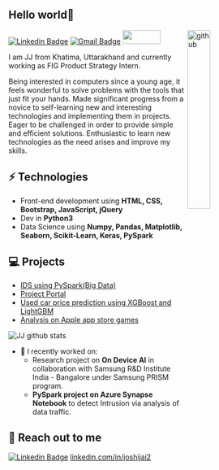 <h2> Hello world👋</h2>


<img align="right" src="https://media.giphy.com/media/du3J3cXyzhj75IOgvA/giphy.gif" alt="github" width="30%" height="30%">

[![Linkedin Badge](https://img.shields.io/badge/-Lindkedin-blue?style=flat-square&logo=Linkedin&logoColor=white&link=https://www.linkedin.com/in/joshijai2)](https://www.linkedin.com/in/joshijai2)
[![Gmail Badge](https://img.shields.io/badge/-Gmail-Red?style=flat-square&logo=Gmail&logoColor=white&link=mailto:joshi.jai232@gmail.com)](mailto:joshi.jai232@gmail.com)
[<img src="https://www.kaggle.com/static/images/site-logo.png" height="26.875px" width="75px">](https://www.kaggle.com/joshijai2)

I am JJ from Khatima, Uttarakhand and currently working as FIG Product Strategy Intern.

Being interested in computers since a young age, it feels wonderful to solve problems with the tools that just fit your hands.
Made significant progress from a novice to self-learning new and  interesting technologies and implementing them in projects.
Eager to be challenged in order to provide simple and efficient solutions.
Enthusiastic to  learn new technologies as the need arises and improve my skills.


## ⚡ Technologies 
- Front-end development using **HTML, CSS, Bootstrap, JavaScript, jQuery**
- Dev in **Python3**
- Data Science using **Numpy, Pandas, Matplotlib, Seaborn, Scikit-Learn, Keras, PySpark**


## 💻 Projects

- [IDS using PySpark(Big Data)](https://github.com/joshijai2/IDS-using-pyspark)
- [Project Portal](https://joshijai2.github.io/ProjectPortal/)
- [Used car price prediction using XGBoost and LightGBM](https://github.com/joshijai2/Used-Car-Price-Prediction-XGBoost-and-LightGBM)
- [Analysis on Apple app store games](https://github.com/joshijai2/EDA-Apple-App-Store-Games)


![JJ github stats](https://github-readme-stats.vercel.app/api?username=joshijai2&hide=["issues"]&show_icons=true)


- 🔭 I recently worked on:
  - Research project on **On Device AI** in collaboration with Samsung R&D Institute India - Bangalore under Samsung PRISM program.
  - **PySpark project on Azure Synapse Notebook** to detect Intrusion via analysis of data traffic.



## 👋 Reach out to me 
[![Linkedin Badge](https://img.shields.io/badge/-Lindkedin-blue?style=flat-square&logo=Linkedin&logoColor=white&link=https://www.linkedin.com/in/joshijai2)](https://www.linkedin.com/in/joshijai2) [linkedin.com/in/joshijai2](https://www.linkedin.com/in/joshijai2)


<!--

- 🌱 I’m currently learning ...
- 👯 I’m looking to collaborate on ...
- 🤔 I’m looking for help with ...
- 💬 Ask me about ...
- 📫 How to reach me: ...
- 😄 Pronouns: ...
- ⚡ Fun fact: ...
-->
